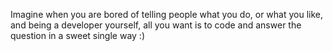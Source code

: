 Imagine when you are bored of telling people what you do, or what you like, and being a developer yourself, all you want is to code and answer the question in a sweet single way :)
